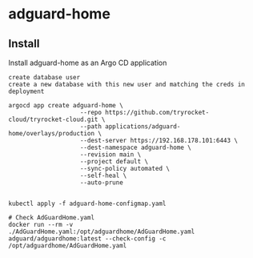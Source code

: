 # adguard-home

## Install

Install adguard-home as an Argo CD application

    create database user 
    create a new database with this new user and matching the creds in deployment

    argocd app create adguard-home \
                        --repo https://github.com/tryrocket-cloud/tryrocket-cloud.git \
                        --path applications/adguard-home/overlays/production \
                        --dest-server https://192.168.178.101:6443 \
                        --dest-namespace adguard-home \
                        --revision main \
                        --project default \
                        --sync-policy automated \
                        --self-heal \
                        --auto-prune


    kubectl apply -f adguard-home-configmap.yaml

    # Check AdGuardHome.yaml
    docker run --rm -v ./AdGuardHome.yaml:/opt/adguardhome/AdGuardHome.yaml adguard/adguardhome:latest --check-config -c /opt/adguardhome/AdGuardHome.yaml